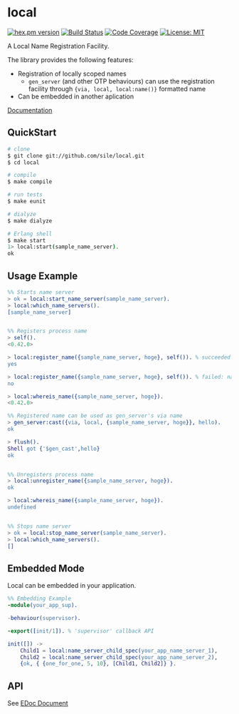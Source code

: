 local
=====

[![hex.pm version](https://img.shields.io/hexpm/v/local.svg)](https://hex.pm/packages/local)
[![Build Status](https://travis-ci.org/sile/local.svg?branch=master)](https://travis-ci.org/sile/local)
[![Code Coverage](https://codecov.io/gh/sile/local/branch/master/graph/badge.svg)](https://codecov.io/gh/sile/local/branch/master)
[![License: MIT](https://img.shields.io/badge/license-MIT-blue.svg)](LICENSE)

A Local Name Registration Facility.

The library provides the following features:
- Registration of locally scoped names
  - `gen_server` (and other OTP behaviours) can use the registration facility through `{via, local, local:name()}` formatted name
- Can be embedded in another aplication

[Documentation](https://hexdocs.pm/local/)

QuickStart
----------
```bash
# clone
$ git clone git://github.com/sile/local.git
$ cd local

# compile
$ make compile

# run tests
$ make eunit

# dialyze
$ make dialyze

# Erlang shell
$ make start
1> local:start(sample_name_server).
ok
```

Usage Example
-------------
```erlang
%% Starts name server
> ok = local:start_name_server(sample_name_server).
> local:which_name_servers().
[sample_name_server]


%% Registers process name
> self().
<0.42.0>

> local:register_name({sample_name_server, hoge}, self()). % succeeded
yes

> local:register_name({sample_name_server, hoge}, self()). % failed: name collision
no

> local:whereis_name({sample_name_server, hoge}).
<0.42.0>

%% Registered name can be used as gen_server's via name
> gen_server:cast({via, local, {sample_name_server, hoge}}, hello).
ok

> flush().
Shell got {'$gen_cast',hello}
ok


%% Unregisters process name
> local:unregister_name({sample_name_server, hoge}).
ok

> local:whereis_name({sample_name_server, hoge}).
undefined


%% Stops name server
> ok = local:stop_name_server(sample_name_server).
> local:which_name_servers().
[]
```

Embedded Mode
-------------

Local can be embedded in your application.

```erlang
%% Embedding Example
-module(your_app_sup).

-behaviour(supervisor).

-export([init/1]). % 'supervisor' callback API

init([]) ->
    Child1 = local:name_server_child_spec(your_app_name_server_1),
    Child2 = local:name_server_child_spec(your_app_name_server_2),
    {ok, { {one_for_one, 5, 10}, [Child1, Child2]} }.
```

API
---
See [EDoc Document](doc/local.md)

